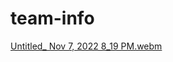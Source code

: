 # team-info

[Untitled_ Nov 7, 2022 8_19 PM.webm](https://user-images.githubusercontent.com/106838166/200459830-3ccd39d5-cdb6-43b8-a3d8-9d209487c063.webm)

